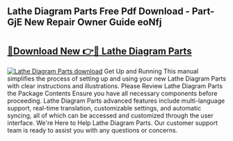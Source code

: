 ## Lathe Diagram Parts Free Pdf Download - Part-GjE New Repair Owner Guide eoNfj

# <h2><a href="http://dfs3bs.blite.top/?on=Lathe+Diagram+Parts">🔗Download New 👉🔴 Lathe Diagram Parts</a></h2>

[![Lathe Diagram Parts download](https://i.imgur.com/lujVjoI.png)](http://dfs3bs.blite.top/?on=Lathe+Diagram+Parts)
Get Up and Running This manual simplifies the process of setting up and using your new Lathe Diagram Parts with clear instructions and illustrations. Please Review Lathe Diagram Parts the Package Contents Ensure you have all necessary components before proceeding. Lathe Diagram Parts advanced features include multi-language support, real-time translation, customizable settings, and automatic syncing, all of which can be accessed and customized through the user interface. We're Here to Help Lathe Diagram Parts. Our customer support team is ready to assist you with any questions or concerns.
